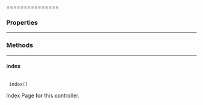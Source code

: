 ===============

### Properties
----------



### Methods
----------

#### index

<code>
 index()
</code>

Index Page for this controller.

